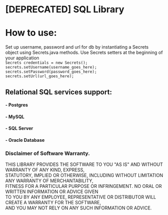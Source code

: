 # [DEPRECATED] SQL Library

# How to use:
Set up username, password and url for db by instantiating a Secrets <br />
object using Secrets.java methods. Use Secrets setters at the beginning of your application <br />
`Secrets credentials = new Secrets();` <br />
`secrets.setUsername(username_goes_here);` <br />
`secrets.setPassword(password_goes_here);` <br />
`secrets.setUrl(url_goes_here);` <br />

## Relational SQL services support:
#### - Postgres
#### - MySQL
#### - SQL Server
#### - Oracle Database

### Disclaimer of Software Warranty. <br />
THIS LIBRARY PROVIDES THE SOFTWARE TO YOU "AS IS" AND WITHOUT WARRANTY OF ANY KIND, EXPRESS, <br />
STATUTORY, IMPLIED OR OTHERWISE, INCLUDING WITHOUT LIMITATION ANY WARRANTY OF MERCHANTABILITY, <br />
FITNESS FOR A PARTICULAR PURPOSE OR INFRINGEMENT. NO ORAL OR WRITTEN INFORMATION OR ADVICE GIVEN <br />
TO YOU BY ANY EMPLOYEE, REPRESENTATIVE OR DISTRIBUTOR WILL CREATE A WARRANTY FOR THE SOFTWARE, <br />
AND YOU MAY NOT RELY ON ANY SUCH INFORMATION OR ADVICE.
